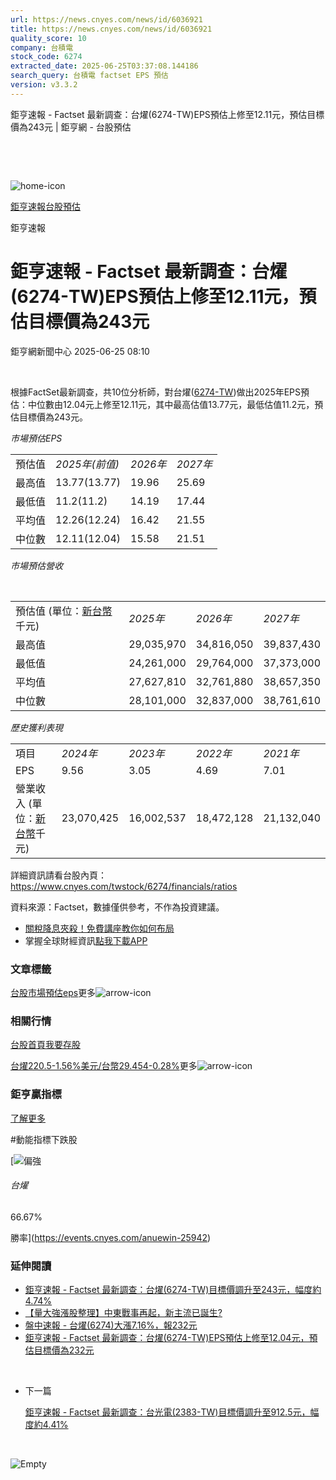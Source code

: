 ```yaml
---
url: https://news.cnyes.com/news/id/6036921
title: https://news.cnyes.com/news/id/6036921
quality_score: 10
company: 台積電
stock_code: 6274
extracted_date: 2025-06-25T03:37:08.144186
search_query: 台積電 factset EPS 預估
version: v3.3.2
---
```


鉅亨速報 - Factset 最新調查：台燿(6274-TW)EPS預估上修至12.11元，預估目標價為243元 | 鉅亨網 - 台股預估

‌

‌

![home-icon](/assets/icons/breadCrumb/symbol-icon-home.svg)

[鉅亨速報](/news/cat/anue_live)[台股預估](/news/cat/tw_forecast)

鉅亨速報

# 鉅亨速報 - Factset 最新調查：台燿(6274-TW)EPS預估上修至12.11元，預估目標價為243元

鉅亨網新聞中心 2025-06-25 08:10

‌

根據FactSet最新調查，共10位分析師，對台燿([6274-TW](https://www.cnyes.com/twstock/6274))做出2025年EPS預估：中位數由12.04元上修至12.11元，其中最高估值13.77元，最低估值11.2元，預估目標價為243元。

*市場預估EPS*

|  |  |  |  |
| --- | --- | --- | --- |
| 預估值 | *2025年(前值)* | *2026年* | *2027年* |
| 最高值 | 13.77(13.77) | 19.96 | 25.69 |
| 最低值 | 11.2(11.2) | 14.19 | 17.44 |
| 平均值 | 12.26(12.24) | 16.42 | 21.55 |
| 中位數 | 12.11(12.04) | 15.58 | 21.51 |

*市場預估營收*

‌

|  |  |  |  |
| --- | --- | --- | --- |
| 預估值 (單位：[新台幣](https://invest.cnyes.com/forex/detail/usdtwd)千元) | *2025年* | *2026年* | *2027年* |
| 最高值 | 29,035,970 | 34,816,050 | 39,837,430 |
| 最低值 | 24,261,000 | 29,764,000 | 37,373,000 |
| 平均值 | 27,627,810 | 32,761,880 | 38,657,350 |
| 中位數 | 28,101,000 | 32,837,000 | 38,761,610 |

*歷史獲利表現*

|  |  |  |  |  |
| --- | --- | --- | --- | --- |
| 項目 | *2024年* | *2023年* | *2022年* | *2021年* |
| EPS | 9.56 | 3.05 | 4.69 | 7.01 |
| 營業收入 (單位：[新台幣](https://invest.cnyes.com/forex/detail/usdtwd)千元) | 23,070,425 | 16,002,537 | 18,472,128 | 21,132,040 |

詳細資訊請看台股內頁：  
<https://www.cnyes.com/twstock/6274/financials/ratios>

資料來源：Factset，數據僅供參考，不作為投資建議。

* [關稅降息夾殺！免費講座教你如何布局](https://www.rsc.com.tw/Cnyes_RSC/SeminarBooking2025InvestmentOutlook.aspx?utm_source=anue&utm_medium=usstocks_end)
* 掌握全球財經資訊[點我下載APP](http://www.cnyes.com/app/?utm_source=mweb&utm_medium=HamMenuBanner&utm_campaign=fixed&utm_content=entr)

### 文章標籤

[台股](https://news.cnyes.com/tag/台股 "台股")[市場預估](https://news.cnyes.com/tag/市場預估 "市場預估")[eps](https://news.cnyes.com/tag/eps "eps")更多![arrow-icon](/assets/icons/arrows/arrow-down.svg)

### 相關行情

[台股首頁](https://www.cnyes.com/twstock)[我要存股](https://supr.link/8OHaU)

[台燿220.5-1.56%](https://www.cnyes.com/twstock/6274)[美元/台幣29.454-0.28%](https://invest.cnyes.com/forex/detail/USDTWD)更多![arrow-icon](/assets/icons/arrows/arrow-down.svg)

### 鉅亨贏指標

[了解更多](https://events.cnyes.com/anuewin-25942)

#動能指標下跌股

[![偏強](/assets/icons/win-indicator/long.svg)

###### 台燿

66.67%

勝率](https://events.cnyes.com/anuewin-25942)

### 延伸閱讀

* [鉅亨速報 - Factset 最新調查：台燿(6274-TW)目標價調升至243元，幅度約4.74%](/news/id/6036919)
* [【量大強漲股整理】中東戰事再起，新主流已誕生?](/news/id/6034467)
* [盤中速報 - 台燿(6274)大漲7.16%，報232元](/news/id/6025518)
* [鉅亨速報 - Factset 最新調查：台燿(6274-TW)EPS預估上修至12.04元，預估目標價為232元](/news/id/6025368)

‌

* 下一篇

  [鉅亨速報 - Factset 最新調查：台光電(2383-TW)目標價調升至912.5元，幅度約4.41%](/news/id/6034035)

‌

![Empty](/assets/icons/skeleton/empty-image.svg)

‌